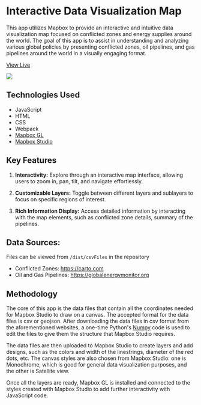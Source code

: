 # Interactive Data Visualization Map

This app utilizes Mapbox to provide an interactive and intuitive data visualization map focused on conflicted zones and energy supplies around the world. The goal of this app is to assist in understanding and analyzing various global policies by presenting conflicted zones, oil pipelines, and gas pipelines around the world in a visually engaging format.

[View Live](https://shirshodipto.github.io/interactive-map)

![](./dist/gifs/interactiveMap3.webp)

## Technologies Used

- JavaScript
- HTML
- CSS
- Webpack
- [Mapbox GL](https://www.mapbox.com)
- [Mapbox Studio](https://www.mapbox.com)

## Key Features

1. **Interactivity:** Explore through an interactive map interface, allowing users to zoom in, pan, tilt, and navigate effortlessly.

2. **Customizable Layers:** Toggle between different layers and sublayers to focus on specific regions of interest.

3. **Rich Information Display:** Access detailed information by interacting with the map elements, such as conflicted zone details, summary of the pipelines.

## Data Sources:

Files can be viewed from `/dist/csvFiles` in the repository

- Conflicted Zones: https://carto.com
- Oil and Gas Pipelines: https://globalenergymonitor.org

## Methodology

The core of this app is the data files that contain all the coordinates needed for Mapbox Studio to draw on a canvas. The accepted format for the data files is csv or geojson. After downloading the data files in csv format from the aforementioned websites, a one-time Python's [Numpy](https://numpy.org) code is used to edit the files to give them the structure that Mapbox Studio requires.

The data files are then uploaded to Mapbox Studio to create layers and add designs, such as the colors and width of the linestrings, diameter of the red dots, etc. The canvas styles are also chosen from Mapbox Studio: one is Monochrome, which is good for general data visualization purposes, and the other is Satellite view.

Once all the layers are ready, Mapbox GL is installed and connected to the styles created with Mapbox Studio to add further interactivity with JavaScript code.
